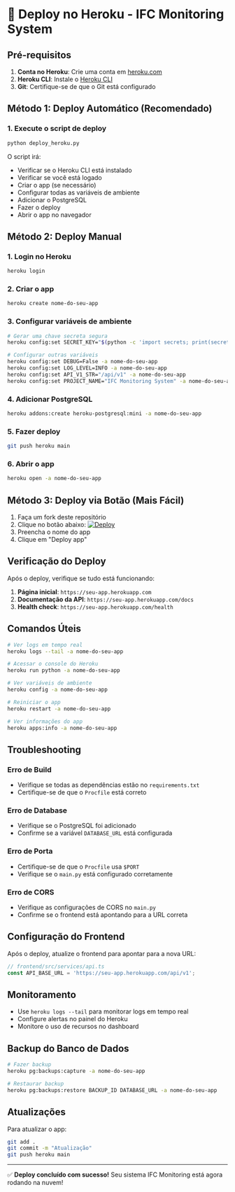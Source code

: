 # 🚀 Deploy no Heroku - IFC Monitoring System

## Pré-requisitos

1. **Conta no Heroku**: Crie uma conta em [heroku.com](https://heroku.com)
2. **Heroku CLI**: Instale o [Heroku CLI](https://devcenter.heroku.com/articles/heroku-cli)
3. **Git**: Certifique-se de que o Git está configurado

## Método 1: Deploy Automático (Recomendado)

### 1. Execute o script de deploy
```bash
python deploy_heroku.py
```

O script irá:
- Verificar se o Heroku CLI está instalado
- Verificar se você está logado
- Criar o app (se necessário)
- Configurar todas as variáveis de ambiente
- Adicionar o PostgreSQL
- Fazer o deploy
- Abrir o app no navegador

## Método 2: Deploy Manual

### 1. Login no Heroku
```bash
heroku login
```

### 2. Criar o app
```bash
heroku create nome-do-seu-app
```

### 3. Configurar variáveis de ambiente
```bash
# Gerar uma chave secreta segura
heroku config:set SECRET_KEY="$(python -c 'import secrets; print(secrets.token_urlsafe(32))')" -a nome-do-seu-app

# Configurar outras variáveis
heroku config:set DEBUG=False -a nome-do-seu-app
heroku config:set LOG_LEVEL=INFO -a nome-do-seu-app
heroku config:set API_V1_STR="/api/v1" -a nome-do-seu-app
heroku config:set PROJECT_NAME="IFC Monitoring System" -a nome-do-seu-app
```

### 4. Adicionar PostgreSQL
```bash
heroku addons:create heroku-postgresql:mini -a nome-do-seu-app
```

### 5. Fazer deploy
```bash
git push heroku main
```

### 6. Abrir o app
```bash
heroku open -a nome-do-seu-app
```

## Método 3: Deploy via Botão (Mais Fácil)

1. Faça um fork deste repositório
2. Clique no botão abaixo:
   [![Deploy](https://www.herokucdn.com/deploy/button.svg)](https://heroku.com/deploy?template=https://github.com/seu-usuario/ifc-monitoring-system)
3. Preencha o nome do app
4. Clique em "Deploy app"

## Verificação do Deploy

Após o deploy, verifique se tudo está funcionando:

1. **Página inicial**: `https://seu-app.herokuapp.com`
2. **Documentação da API**: `https://seu-app.herokuapp.com/docs`
3. **Health check**: `https://seu-app.herokuapp.com/health`

## Comandos Úteis

```bash
# Ver logs em tempo real
heroku logs --tail -a nome-do-seu-app

# Acessar o console do Heroku
heroku run python -a nome-do-seu-app

# Ver variáveis de ambiente
heroku config -a nome-do-seu-app

# Reiniciar o app
heroku restart -a nome-do-seu-app

# Ver informações do app
heroku apps:info -a nome-do-seu-app
```

## Troubleshooting

### Erro de Build
- Verifique se todas as dependências estão no `requirements.txt`
- Certifique-se de que o `Procfile` está correto

### Erro de Database
- Verifique se o PostgreSQL foi adicionado
- Confirme se a variável `DATABASE_URL` está configurada

### Erro de Porta
- Certifique-se de que o `Procfile` usa `$PORT`
- Verifique se o `main.py` está configurado corretamente

### Erro de CORS
- Verifique as configurações de CORS no `main.py`
- Confirme se o frontend está apontando para a URL correta

## Configuração do Frontend

Após o deploy, atualize o frontend para apontar para a nova URL:

```typescript
// frontend/src/services/api.ts
const API_BASE_URL = 'https://seu-app.herokuapp.com/api/v1';
```

## Monitoramento

- Use `heroku logs --tail` para monitorar logs em tempo real
- Configure alertas no painel do Heroku
- Monitore o uso de recursos no dashboard

## Backup do Banco de Dados

```bash
# Fazer backup
heroku pg:backups:capture -a nome-do-seu-app

# Restaurar backup
heroku pg:backups:restore BACKUP_ID DATABASE_URL -a nome-do-seu-app
```

## Atualizações

Para atualizar o app:

```bash
git add .
git commit -m "Atualização"
git push heroku main
```

---

✅ **Deploy concluído com sucesso!** Seu sistema IFC Monitoring está agora rodando na nuvem!
